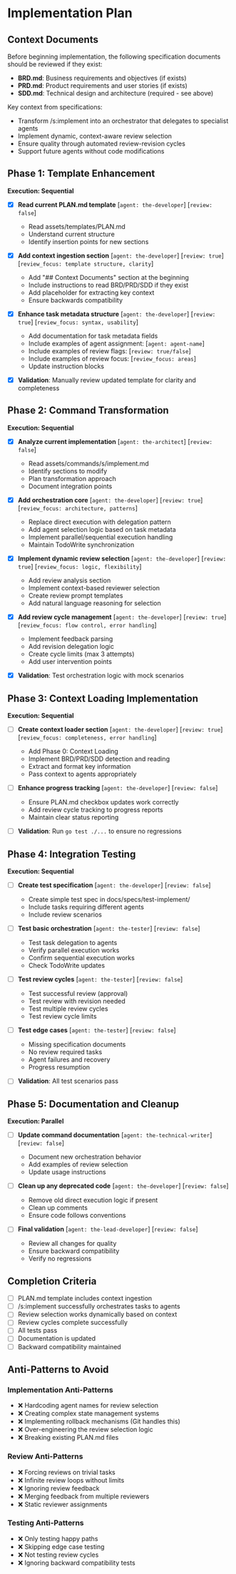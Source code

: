 # Implementation Plan

## Context Documents

Before beginning implementation, the following specification documents should be reviewed if they exist:
- **BRD.md**: Business requirements and objectives (if exists)
- **PRD.md**: Product requirements and user stories (if exists)  
- **SDD.md**: Technical design and architecture (required - see above)

Key context from specifications:
- Transform /s:implement into an orchestrator that delegates to specialist agents
- Implement dynamic, context-aware review selection
- Ensure quality through automated review-revision cycles
- Support future agents without code modifications

## Phase 1: Template Enhancement
**Execution: Sequential**

- [x] **Read current PLAN.md template** [`agent: the-developer`] [`review: false`]
  - Read assets/templates/PLAN.md
  - Understand current structure
  - Identify insertion points for new sections

- [x] **Add context ingestion section** [`agent: the-developer`] [`review: true`] [`review_focus: template structure, clarity`]
  - Add "## Context Documents" section at the beginning
  - Include instructions to read BRD/PRD/SDD if they exist
  - Add placeholder for extracting key context
  - Ensure backwards compatibility

- [x] **Enhance task metadata structure** [`agent: the-developer`] [`review: true`] [`review_focus: syntax, usability`]
  - Add documentation for task metadata fields
  - Include examples of agent assignment: [`agent: agent-name`]
  - Include examples of review flags: [`review: true/false`]
  - Include examples of review focus: [`review_focus: areas`]
  - Update instruction blocks

- [x] **Validation**: Manually review updated template for clarity and completeness

## Phase 2: Command Transformation
**Execution: Sequential**

- [x] **Analyze current implementation** [`agent: the-architect`] [`review: false`]
  - Read assets/commands/s/implement.md
  - Identify sections to modify
  - Plan transformation approach
  - Document integration points

- [x] **Add orchestration core** [`agent: the-developer`] [`review: true`] [`review_focus: architecture, patterns`]
  - Replace direct execution with delegation pattern
  - Add agent selection logic based on task metadata
  - Implement parallel/sequential execution handling
  - Maintain TodoWrite synchronization

- [x] **Implement dynamic review selection** [`agent: the-developer`] [`review: true`] [`review_focus: logic, flexibility`]
  - Add review analysis section
  - Implement context-based reviewer selection
  - Create review prompt templates
  - Add natural language reasoning for selection

- [x] **Add review cycle management** [`agent: the-developer`] [`review: true`] [`review_focus: flow control, error handling`]
  - Implement feedback parsing
  - Add revision delegation logic
  - Create cycle limits (max 3 attempts)
  - Add user intervention points

- [x] **Validation**: Test orchestration logic with mock scenarios

## Phase 3: Context Loading Implementation
**Execution: Sequential**

- [ ] **Create context loader section** [`agent: the-developer`] [`review: true`] [`review_focus: completeness, error handling`]
  - Add Phase 0: Context Loading
  - Implement BRD/PRD/SDD detection and reading
  - Extract and format key information
  - Pass context to agents appropriately

- [ ] **Enhance progress tracking** [`agent: the-developer`] [`review: false`]
  - Ensure PLAN.md checkbox updates work correctly
  - Add review cycle tracking to progress reports
  - Maintain clear status reporting

- [ ] **Validation**: Run `go test ./...` to ensure no regressions

## Phase 4: Integration Testing
**Execution: Sequential**

- [ ] **Create test specification** [`agent: the-developer`] [`review: false`]
  - Create simple test spec in docs/specs/test-implement/
  - Include tasks requiring different agents
  - Include review scenarios

- [ ] **Test basic orchestration** [`agent: the-tester`] [`review: false`]
  - Test task delegation to agents
  - Verify parallel execution works
  - Confirm sequential execution works
  - Check TodoWrite updates

- [ ] **Test review cycles** [`agent: the-tester`] [`review: false`]
  - Test successful review (approval)
  - Test review with revision needed
  - Test multiple review cycles
  - Test review cycle limits

- [ ] **Test edge cases** [`agent: the-tester`] [`review: false`]
  - Missing specification documents
  - No review required tasks
  - Agent failures and recovery
  - Progress resumption

- [ ] **Validation**: All test scenarios pass

## Phase 5: Documentation and Cleanup
**Execution: Parallel**

- [ ] **Update command documentation** [`agent: the-technical-writer`] [`review: false`]
  - Document new orchestration behavior
  - Add examples of review selection
  - Update usage instructions

- [ ] **Clean up any deprecated code** [`agent: the-developer`] [`review: false`]
  - Remove old direct execution logic if present
  - Clean up comments
  - Ensure code follows conventions

- [ ] **Final validation** [`agent: the-lead-developer`] [`review: false`]
  - Review all changes for quality
  - Ensure backward compatibility
  - Verify no regressions

## Completion Criteria

- [ ] PLAN.md template includes context ingestion
- [ ] /s:implement successfully orchestrates tasks to agents
- [ ] Review selection works dynamically based on context
- [ ] Review cycles complete successfully
- [ ] All tests pass
- [ ] Documentation is updated
- [ ] Backward compatibility maintained

## Anti-Patterns to Avoid

### Implementation Anti-Patterns
- ❌ Hardcoding agent names for review selection
- ❌ Creating complex state management systems
- ❌ Implementing rollback mechanisms (Git handles this)
- ❌ Over-engineering the review selection logic
- ❌ Breaking existing PLAN.md files

### Review Anti-Patterns  
- ❌ Forcing reviews on trivial tasks
- ❌ Infinite review loops without limits
- ❌ Ignoring review feedback
- ❌ Merging feedback from multiple reviewers
- ❌ Static reviewer assignments

### Testing Anti-Patterns
- ❌ Only testing happy paths
- ❌ Skipping edge case testing
- ❌ Not testing review cycles
- ❌ Ignoring backward compatibility tests